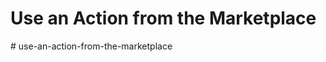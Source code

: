 # Use an Action from the Marketplace
#   u s e - a n - a c t i o n - f r o m - t h e - m a r k e t p l a c e  
 